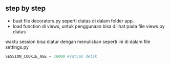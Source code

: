 ## step by step

- buat file decorators.py seperti diatas di dalam folder app. 
- load function di views, untuk penggunaan bisa dilihat pada file views.py diatas

waktu session bisa diatur dengan menuliskan seperti ini di dalam file settings.py
```python
SESSION_COOKIE_AGE = 36000 #satuan detik
```
